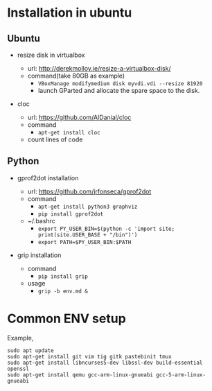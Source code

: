 # Installation in ubuntu

## Ubuntu

- resize disk in virtualbox
    - url: http://derekmolloy.ie/resize-a-virtualbox-disk/
    - command(take 80GB as example)
        - `VBoxManage modifymedium disk myvdi.vdi --resize 81920`
        - launch GParted and allocate the spare space to the disk.

- cloc
    - url: https://github.com/AlDanial/cloc
    - command
        - `apt-get install cloc`
    - count lines of code

## Python

- gprof2dot installation
    - url: https://github.com/jrfonseca/gprof2dot
    - command
        - `apt-get install python3 graphviz`
        - `pip install gprof2dot`
    - ~/.bashrc
        - `export PY_USER_BIN=$(python -c 'import site; print(site.USER_BASE + "/bin")')`
        - `export PATH=$PY_USER_BIN:$PATH`

- grip installation
    - command
        - `pip install grip`
    - usage
        - `grip -b env.md &`

# Common ENV setup

Example,
```
sudo apt update
sudo apt-get install git vim tig gitk pastebinit tmux
sudo apt-get install libncurses5-dev libssl-dev build-essential openssl
sudo apt-get install qemu gcc-arm-linux-gnueabi gcc-5-arm-linux-gnueabi

```
